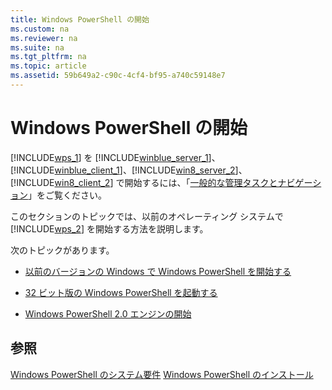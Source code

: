 ```yaml
---
title: Windows PowerShell の開始
ms.custom: na
ms.reviewer: na
ms.suite: na
ms.tgt_pltfrm: na
ms.topic: article
ms.assetid: 59b649a2-c90c-4cf4-bf95-a740c59148e7
---
```

# Windows PowerShell の開始
[!INCLUDE[wps_1](../Token/wps_1_md.md)] を [!INCLUDE[winblue_server_1](../Token/winblue_server_1_md.md)]、[!INCLUDE[winblue_client_1](../Token/winblue_client_1_md.md)]、[!INCLUDE[win8_server_2](../Token/win8_server_2_md.md)]、[!INCLUDE[win8_client_2](../Token/win8_client_2_md.md)] で開始するには、「[一般的な管理タスクとナビゲーション](http://technet.microsoft.com/library/hh831491.aspx)」をご覧ください。

このセクションのトピックでは、以前のオペレーティング システムで [!INCLUDE[wps_2](../Token/wps_2_md.md)] を開始する方法を説明します。

次のトピックがあります。

-   [以前のバージョンの Windows で Windows PowerShell を開始する](../Topic/Starting-Windows-PowerShell-on-Earlier-Versions-of-Windows.md)

-   [32 ビット版の Windows PowerShell を起動する](../Topic/Starting-the-32-Bit-Version-of-Windows-PowerShell.md)

-   [Windows PowerShell 2.0 エンジンの開始](../Topic/Starting-the-Windows-PowerShell-2.0-Engine.md)

## 参照
[Windows PowerShell のシステム要件](../Topic/Windows-PowerShell-System-Requirements.md)
[Windows PowerShell のインストール](../Topic/Installing-Windows-PowerShell.md)



<!--HONumber=Apr16_HO1-->


